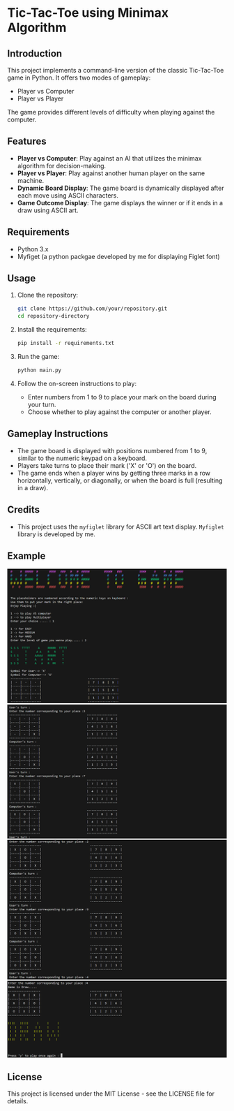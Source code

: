 # Tic-Tac-Toe using Minimax Algorithm

## Introduction
This project implements a command-line version of the classic Tic-Tac-Toe game in Python. It offers two modes of gameplay: 
- Player vs Computer
- Player vs Player

The game provides different levels of difficulty when playing against the computer.

## Features
- **Player vs Computer**: Play against an AI that utilizes the minimax algorithm for decision-making.
- **Player vs Player**: Play against another human player on the same machine.
- **Dynamic Board Display**: The game board is dynamically displayed after each move using ASCII characters.
- **Game Outcome Display**: The game displays the winner or if it ends in a draw using ASCII art.

## Requirements
- Python 3.x
- Myfiget (a python packgae developed by me for displaying Figlet font)

## Usage
1. Clone the repository:
   ```bash
   git clone https://github.com/your/repository.git
   cd repository-directory
   ```
2. Install the requirements:
   ```bash
   pip install -r requirements.txt
   ```
   
3. Run the game:
   ```bash
   python main.py
   ```
   
3. Follow the on-screen instructions to play:
   - Enter numbers from 1 to 9 to place your mark on the board during your turn.
   - Choose whether to play against the computer or another player.

## Gameplay Instructions
- The game board is displayed with positions numbered from 1 to 9, similar to the numeric keypad on a keyboard.
- Players take turns to place their mark ('X' or 'O') on the board.
- The game ends when a player wins by getting three marks in a row horizontally, vertically, or diagonally, or when the board is full (resulting in a draw).

## Credits
- This project uses the `myfiglet` library for ASCII art text display. `Myfiglet` library is developed by me.

## Example
![](https://github.com/2003HARSH/Tic-tac-toe/blob/main/docs/static/1.png)
![](https://github.com/2003HARSH/Tic-tac-toe/blob/main/docs/static/2.png)
![](https://github.com/2003HARSH/Tic-tac-toe/blob/main/docs/static/3.png)
![](https://github.com/2003HARSH/Tic-tac-toe/blob/main/docs/static/4.png)

## License
This project is licensed under the MIT License - see the LICENSE file for details.
